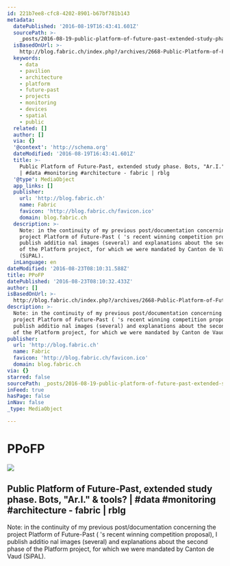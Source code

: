 ```yaml
---
id: 221b7ee8-cfc8-4202-8901-b67bf781b143
metadata:
  datePublished: '2016-08-19T16:43:41.601Z'
  sourcePath: >-
    _posts/2016-08-19-public-platform-of-future-past-extended-study-phase-bots.md
  isBasedOnUrl: >-
    http://blog.fabric.ch/index.php?/archives/2668-Public-Platform-of-Future-Past,-extended-study-phase.-Bots,-Ar.I.-tools-data-monitoring-architecture.html
  keywords:
    - data
    - pavilion
    - architecture
    - platform
    - future-past
    - projects
    - monitoring
    - devices
    - spatial
    - public
  related: []
  author: []
  via: {}
  '@context': 'http://schema.org'
  dateModified: '2016-08-19T16:43:41.601Z'
  title: >-
    Public Platform of Future-Past, extended study phase. Bots, "Ar.I." & tools?
    | #data #monitoring #architecture - fabric | rblg
  '@type': MediaObject
  app_links: []
  publisher:
    url: 'http://blog.fabric.ch'
    name: Fabric
    favicon: 'http://blog.fabric.ch/favicon.ico'
    domain: blog.fabric.ch
  description: >-
    Note: in the continuity of my previous post/documentation concerning the
    project Platform of Future-Past ( 's recent winning competition proposal), I
    publish additio nal images (several) and explanations about the second phase
    of the Platform project, for which we were mandated by Canton de Vaud
    (SiPAL).
  inLanguage: en
dateModified: '2016-08-23T08:10:31.588Z'
title: PPoFP
datePublished: '2016-08-23T08:10:32.433Z'
author: []
isBasedOnUrl: >-
  http://blog.fabric.ch/index.php?/archives/2668-Public-Platform-of-Future-Past,-extended-study-phase.-Bots,-Ar.I.-tools-data-monitoring-architecture.html
description: >-
  Note: in the continuity of my previous post/documentation concerning the
  project Platform of Future-Past ( 's recent winning competition proposal), I
  publish additio nal images (several) and explanations about the second phase
  of the Platform project, for which we were mandated by Canton de Vaud (SiPAL).
publisher:
  url: 'http://blog.fabric.ch'
  name: Fabric
  favicon: 'http://blog.fabric.ch/favicon.ico'
  domain: blog.fabric.ch
via: {}
starred: false
sourcePath: _posts/2016-08-19-public-platform-of-future-past-extended-study-phase-bots.md
inFeed: true
hasPage: false
inNav: false
_type: MediaObject

---
```

# PPoFP

<article style=""><img src="https://imgflo.herokuapp.com/graph/vahj1ThiexotieMo/eeedd7ef6bbb3249e014b75e006a4926/noop.jpg?input=http%3A%2F%2Fblog.fabric.ch%2Fuploads%2Fimage%2Fpmpg_illustrations_04b.jpg" /><h1>Public Platform of Future-Past, extended study phase. Bots, "Ar.I." &amp; tools? | #data #monitoring #architecture - fabric | rblg</h1><p>Note: in the continuity of my previous post/documentation concerning the project Platform of Future-Past ( 's recent winning competition proposal), I publish additio nal images (several) and explanations about the second phase of the Platform project, for which we were mandated by Canton de Vaud (SiPAL).</p></article>